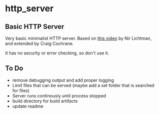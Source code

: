 # http_server
## Basic HTTP Server
Very basic minimalist HTTP server. Based on [this video](https://www.youtube.com/watch?v=2HrYIl6GpYg) by Nir Lichtman, and extended by Craig Cochrane.

It has no security or error checking, so don't use it.

## To Do
- remove debugging output and add proper logging
- Limit files that can be served (maybe add a set folder that is searched for files)
- Server runs continously until process stopped
- build directory for build artifacts
- update readme

